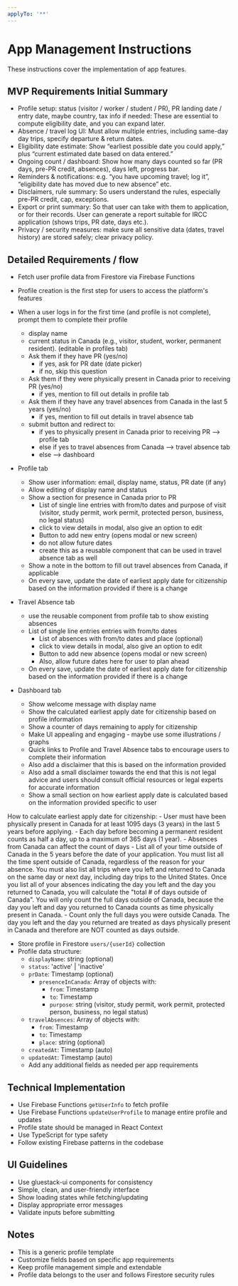 ```yaml
---
applyTo: '**'
---
```

# App Management Instructions
These instructions cover the implementation of app features.

## MVP Requirements Initial Summary

- Profile setup: status (visitor / worker / student / PR), PR landing date / entry date, maybe country, tax info if needed: These are essential to compute eligibility date, and you can expand later.
- Absence / travel log UI: Must allow multiple entries, including same-day day trips, specify departure & return dates.
- Eligibility date estimate: Show “earliest possible date you could apply,” plus “current estimated date based on data entered.”
- Ongoing count / dashboard: Show how many days counted so far (PR days, pre-PR credit, absences), days left, progress bar.
- Reminders & notifications: e.g. “you have upcoming travel; log it”, “eligibility date has moved due to new absence” etc.
- Disclaimers, rule summary: So users understand the rules, especially pre-PR credit, cap, exceptions.
- Export or print summary: So that user can take with them to application, or for their records. User can generate a report suitable for IRCC application (shows trips, PR date, days etc.).
- Privacy / security measures: make sure all sensitive data (dates, travel history) are stored safely; clear privacy policy.

## Detailed Requirements / flow
- Fetch user profile data from Firestore via Firebase Functions
- Profile creation is the first step for users to access the platform's features
- When a user logs in for the first time (and profile is not complete), prompt them to complete their profile
    - display name
    - current status in Canada (e.g., visitor, student, worker, permanent resident). (editable in profiles tab)
    - Ask them if they have PR (yes/no)
        - if yes, ask for PR date (date picker)
        - if no, skip this question
    - Ask them if they were physically present in Canada prior to receiving PR (yes/no)
        - if yes, mention to fill out details in profile tab
    - Ask them if they have any travel absences from Canada in the last 5 years (yes/no)
        - if yes, mention to fill out details in travel absence tab
    - submit button and redirect to:
        - if yes to physically present in Canada prior to receiving PR --> profile tab
        - else if yes to travel absences from Canada --> travel absence tab
        - else --> dashboard

- Profile tab
    - Show user information: email, display name, status, PR date (if any)
    - Allow editing of display name and status
    - Show a section for presence in Canada prior to PR
        - List of single line entries with from/to dates and purpose of visit (visitor, study permit, work permit, protected person, business, no legal status)
        - click to view details in modal, also give an option to edit
        - Button to add new entry (opens modal or new screen)
        - do not allow future dates
        - create this as a reusable component that can be used in travel absence tab as well
    - Show a note in the bottom to fill out travel absences from Canada, if applicable
    - On every save, update the date of earliest apply date for citizenship based on the information provided if there is a change

- Travel Absence tab
    - use the reusable component from profile tab to show existing absences
    - List of single line entries entries with from/to dates
        - List of absences with from/to dates and place (optional)
        - click to view details in modal, also give an option to edit
        - Button to add new absence (opens modal or new screen)
        - Also, allow future dates here for user to plan ahead
    - On every save, update the date of earliest apply date for citizenship based on the information provided if there is a change

- Dashboard tab
    - Show welcome message with display name
    - Show the calculated earliest apply date for citizenship based on profile information
    - Show a counter of days remaining to apply for citizenship
    - Make UI appealing and engaging - maybe use some illustrations / graphs
    - Quick links to Profile and Travel Absence tabs to encourage users to complete their information
    - Also add a disclaimer that this is based on the information provided
    - Also add a small disclaimer towards the end that this is not legal advice and users should consult official resources or legal experts for accurate information
    - Show a small section on how earliest apply date is calculated based on the information provided specific to user

    
How to calculate earliest apply date for citizenship:
    - User must have been physically present in Canada for at least 1095 days (3 years) in the last 5 years before applying.
    - Each day before becoming a permanent resident counts as half a day, up to a maximum of 365 days (1 year).
    - Absences from Canada can affect the count of days
    - List all of your time outside of Canada in the 5 years before the date of your application. You must list all the time spent outside of Canada, regardless of the reason for your absence. You must also list all trips where you left and returned to Canada on the same day or next day, including day trips to the United States. Once you list all of your absences indicating the day you left and the day you returned to Canada, you will calculate the "total # of days outside of Canada". You will only count the full days outside of Canada, because the day you left and day you returned to Canada counts as time physically present in Canada.
    - Count only the full days you were outside Canada. The day you left and the day you returned are treated as days physically present in Canada and therefore are NOT counted as days outside.

- Store profile in Firestore `users/{userId}` collection
- Profile data structure:
  - `displayName`: string (optional)
  - `status`: 'active' | 'inactive'
  - `prDate`: Timestamp (optional)
    - `presenceInCanada`: Array of objects with:
      - `from`: Timestamp
      - `to`: Timestamp
      - `purpose`: string (visitor, study permit, work permit, protected person, business, no legal status)
  - `travelAbsences`: Array of objects with:
      - `from`: Timestamp
      - `to`: Timestamp
      - `place`: string (optional)
  - `createdAt`: Timestamp (auto)
  - `updatedAt`: Timestamp (auto)
  - Add any additional fields as needed per app requirements

## Technical Implementation
- Use Firebase Functions `getUserInfo` to fetch profile
- Use Firebase Functions `updateUserProfile` to manage entire profile and updates
- Profile state should be managed in React Context
- Use TypeScript for type safety
- Follow existing Firebase patterns in the codebase

## UI Guidelines
- Use gluestack-ui components for consistency
- Simple, clean, and user-friendly interface
- Show loading states while fetching/updating
- Display appropriate error messages
- Validate inputs before submitting

## Notes
- This is a generic profile template
- Customize fields based on specific app requirements
- Keep profile management simple and extendable
- Profile data belongs to the user and follows Firestore security rules